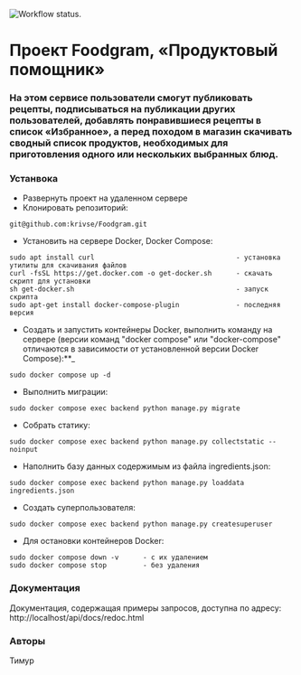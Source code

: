 ![Workflow status.](https://github.com/Saggitel/yamdb_final/actions/workflows/yamdb_workflow.yml/badge.svg)
# Проект Foodgram, «Продуктовый помощник»
### На этом сервисе пользователи смогут публиковать рецепты, подписываться на публикации других пользователей, добавлять понравившиеся рецепты в список «Избранное», а перед походом в магазин скачивать сводный список продуктов, необходимых для приготовления одного или нескольких выбранных блюд.

### Устанвока
- Развернуть проект на удаленном сервере
- Клонировать репозиторий:
```
git@github.com:krivse/Foodgram.git
```

- Установить на сервере Docker, Docker Compose:
```
sudo apt install curl                                   - установка утилиты для скачивания файлов
curl -fsSL https://get.docker.com -o get-docker.sh      - скачать скрипт для установки
sh get-docker.sh                                        - запуск скрипта
sudo apt-get install docker-compose-plugin              - последняя версия 
```

- Создать и запустить контейнеры Docker, выполнить команду на сервере (версии команд "docker compose" или "docker-compose" отличаются в зависимости от установленной версии Docker Compose):**_
```
sudo docker compose up -d
```

- Выполнить миграции:
```
sudo docker compose exec backend python manage.py migrate
```

- Собрать статику:
```
sudo docker compose exec backend python manage.py collectstatic --noinput
```

- Наполнить базу данных содержимым из файла ingredients.json:
```
sudo docker compose exec backend python manage.py loaddata ingredients.json
```

- Создать суперпользователя:
```
sudo docker compose exec backend python manage.py createsuperuser
```

- Для остановки контейнеров Docker:
```
sudo docker compose down -v      - с их удалением
sudo docker compose stop         - без удаления
```

### Документация
Документация, содержащая примеры запросов, доступна по адресу: http://localhost/api/docs/redoc.html
### Авторы
Тимур